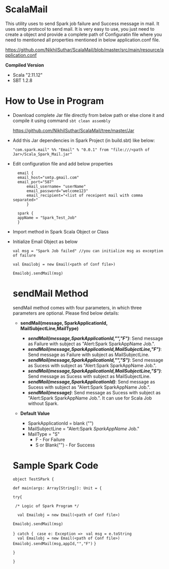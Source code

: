 # ScalaMail
This utility uses to send Spark job failure and Success message in mail. It uses smtp protocol to send mail.
It is very easy to use, you just need to create a object and provide a complete path of Configuratin file where you need to mentioned all properties mentioned in below application.conf file.

https://github.com/NikhilSuthar/ScalaMail/blob/master/src/main/resource/application.conf

**Compiled Version**
* Scala "2.11.12"
* SBT 1.2.8

# How to Use in Program
* Download complete Jar file directly from below path or else clone it and compile it using command `sbt clean assembly`
 
    https://github.com/NikhilSuthar/ScalaMail/tree/master/Jar
  
* Add this Jar dependencies in Spark Project (in build.sbt) like below:
  
  `"com.spark.mail" %% "Email" % "0.0.1" from "file:///<path of Jar>/Scala_Spark_Mail.jar"`
 
* Edit configuration file and add below properties 
  	
		email {
		email_host="smtp.gmail.com"
		email_port="587"
        	email_username= "userName"
        	email_password="welcome123"
        	email_recipient="<list of receipent mail with comma separated>"
        	}
	
		spark {
		appName = "Spark_Test_Job"
		}


* Import method in Spark Scala Object or Class
* Initialize Email Object as below
   
   `val msg = "Spark Job failed" //you can initialize msg as exception of failure`
   
   `val Emailobj = new Email(<path of Conf file>)`
   
   `Emailobj.sendMail(msg)`
   
   # sendMail Method
   sendMail method comes with four parameters, in which three parameters are optional. Please find below details:
    
    * **sendMail(message, SparkApplicationId, MailSubjectLine,MailType)**
		* ***sendMail(message,SparkApplicationId,"","F")***: Send message as Failure with subject as "Alert:Spark SparkAppName Job.".
		* ***sendMail(message,SparkApplicationId,MailSubjectLine,"F")***: Send message as Failure with subject as MailSubjectLine.
		* ***sendMail(message,SparkApplicationId,"","S")***: Send message as Sucess with subject as "Alert:Spark SparkAppName Job.".
		* ***sendMail(message,SparkApplicationId,MailSubjectLine,"S")***: Send message as Sucess with subject as MailSubjectLine.
		* ***sendMail(message,SparkApplicationId)***: Send message as Sucess with subject as "Alert:Spark SparkAppName Job.". 
		* ***sendMail(message)***: Send message as Sucess with subject as "Alert:Spark SparkAppName Job.". It can use for Scala Job without Spark. 
		
    * **Default Value**
		* SparkApplicationId = blank ("")
		* MailSubjectLine = "Alert:Spark *SparkAppName* Job."
		* MailType = "S"  
			* F - For Failure 
			* S or Blank("") - For Success
	

   
  # Sample Spark Code
  
    `object TestSPark {`
       
    `def main(args: Array[String]): Unit = {`
    
    `try{`
    
   ` /* Logic of Spark Program */`
 
 	`  val Emailobj = new Email(<path of Conf file>)`
 	
	 `Emailobj.sendMail(msg)`
	 
    `} catch {`
           `  case e: Exception => ` 
	   		` val msg = e.toString`    
       `  val Emailobj = new Email(<path of Conf file>)`       
		`Emailobj.sendMail(msg,appId,"","F")`
     `}`
     
     `}`
     
  `}`
 
